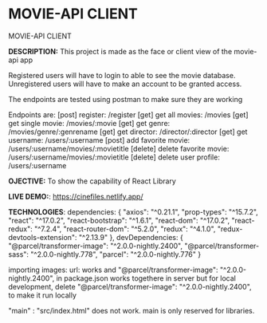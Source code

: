 # MOVIE-API CLIENT
MOVIE-API CLIENT

**DESCRIPTION:** This project is made as the face or client view of the movie-api app

Registered users will have to login to able to see the movie database.
Unregistered users will have to make an account to be granted access.

The endpoints are tested using postman to make sure they are working

Endpoints are:
[post]    register:               /register
[get]     get all movies:         /movies
[get]     get single movie:       /movies/:movie
[get]     get genre:              /movies/genre/:genrename
[get]     get director:           /director/:director
[get]     get username:           /users/:username
[post]    add favorite movie:     /users/:username/movies/:movietitle
[delete]  delete favorite movie:  /users/:username/movies/:movietitle
[delete]  delete user profile:    /users/:username

**OJECTIVE:** To show the capability of React Library

**LIVE DEMO:**: https://cinefiles.netlify.app/

**TECHNOLOGIES**:
dependencies: {
  "axios": "^0.21.1",
  "prop-types": "^15.7.2",
  "react": "^17.0.2",
  "react-bootstrap": "^1.6.1",
  "react-dom": "^17.0.2",
  "react-redux": "^7.2.4",
  "react-router-dom": "^5.2.0",
  "redux": "^4.1.0",
  "redux-devtools-extension": "^2.13.9"
},
devDependencies: {
  "@parcel/transformer-image": "^2.0.0-nightly.2400",
  "@parcel/transformer-sass": "^2.0.0-nightly.778",
  "parcel": "^2.0.0-nightly.776"
}

importing images:
url: works and  "@parcel/transformer-image": "^2.0.0-nightly.2400", in package.json works togethere in server
but for local development, delete  "@parcel/transformer-image": "^2.0.0-nightly.2400", to make it run locally

"main" : "src/index.html" does not work. main is only reserved for libraries.
